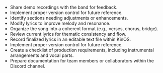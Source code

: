 - Share demo recordings with the band for feedback. 
- Implement proper version control for future reference.
- Identify sections needing adjustments or enhancements.
- Modify lyrics to improve melody and resonance.
- Organize the song into a coherent format (e.g., verses, chorus, bridge).
- Review current lyrics for thematic consistency and flow.
- Record finalized lyrics in an editable text file within KinOS.
- Implement proper version control for future reference.
- Create a checklist of production requirements, including instrumental arrangements and vocal parts.
- Prepare documentation for team members or collaborators within the Discord channel.